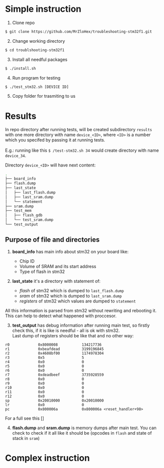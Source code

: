 # Simple instruction

1. Clone repo
```sh
$ git clone https://github.com/MrZloHex/troubleshooting-stm32f1.git
```

2. Change working directory
```sh
$ cd troublshooting-stm32f1
```

3. Install all needful packages
```sh
$ ./install.sh
```

4. Run program for testing
```sh
$ ./test_stm32.sh [DEVICE ID]
```

5. Copy folder for trasmiting to us

# Results

In repo directory after running tests, will be created subdirectory `results` with one more directory with name `device_<ID>`, where `<ID>` is a number which you specifed by passing it at running tests.</br></br>
E.g.: running like this
`
$ /test-stm32.sh 34
`
would create directory with name `device_34`.
</br>


Directory `device_<ID>` will have next content:
```bash
.
├── board_info
├── flash.dump
├── last_state
│   ├── last_flash.dump
│   ├── last_sram.dump
│   └── statement
├── sram.dump
├── test_mem
│   ├── flash_gdb
│   └── test_sram.dump
└── test_output
```

## Purpose of file and directories

1. __board_info__ has main info about stm32 on your board like:
   - Chip ID
   - Volume of SRAM and its start address
   - Type of flash in stm32

2. __last_state__ it's a directory with statement of:
   - _flash_ of stm32 which is dumped to `last_flash.dump`
   - _sram_ of stm32 which is dumped to `last_sram.dump`
   - _registers_ of stm32 which values are dumped to `statement`

All this information is parsed from stm32 without rewriting and rebooting it. This can help to detect what happened with proccesor.

3. __test_output__ has debug information after running main test, so firstly check this, if it is like is needful - all is ok with stm32.</br>
Last dump of registers should be like that and no other way:
```
r0             0x8000008           134217736
r1             0xbeafdead          3199196845
r2             0x4608bf00          1174978304
r3             0x5                 5
r4             0x0                 0
r5             0x0                 0
r6             0x0                 0
r7             0xdeadbeef          3735928559
r8             0x0                 0
r9             0x0                 0
r10            0x0                 0
r11            0x0                 0
r12            0x0                 0
sp             0x20010000          0x20010000
lr             0x0                 0
pc             0x800006a           0x800006a <reset_handler+98>
```
For a full see this []

4. __flash.dump__ and __sram.dump__ is memory dumps after main test. You can check to check if it all like it should be (opcodes in `flash` and state of stack in `sram`)

# Complex instruction
